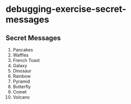 # debugging-exercise-secret-messages
## Secret Messages

1. Pancakes
2. Waffles
3. French Toast
4. Galaxy
5. Dinosaur
6. Rainbow
7. Pyramid
8. Butterfly
9. Comet
10. Volcano
